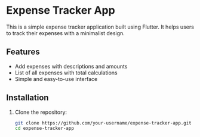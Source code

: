 # Expense Tracker App

This is a simple expense tracker application built using Flutter. It helps users to track their expenses with a minimalist design.

## Features
- Add expenses with descriptions and amounts
- List of all expenses with total calculations
- Simple and easy-to-use interface

## Installation

1. Clone the repository:
   ```bash
   git clone https://github.com/your-username/expense-tracker-app.git
   cd expense-tracker-app
